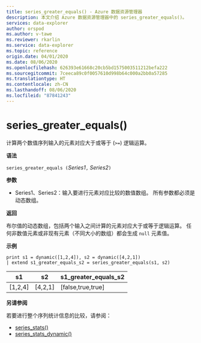 ```yaml
---
title: series_greater_equals() - Azure 数据资源管理器
description: 本文介绍 Azure 数据资源管理器中的 series_greater_equals()。
services: data-explorer
author: orspod
ms.author: v-tawe
ms.reviewer: rkarlin
ms.service: data-explorer
ms.topic: reference
origin.date: 04/01/2020
ms.date: 08/06/2020
ms.openlocfilehash: 626393e61668c20cb5bd1575003511212befa222
ms.sourcegitcommit: 7ceeca89c0f0057610d998b64c000a2bb0a57285
ms.translationtype: HT
ms.contentlocale: zh-CN
ms.lasthandoff: 08/06/2020
ms.locfileid: "87841243"
---
```

# <a name="series_greater_equals"></a>series_greater_equals()

计算两个数值序列输入的元素对应大于或等于 (`>=`) 逻辑运算。

**语法**

`series_greater_equals (`*Series1*`,` *Series2*`)`

**参数**

* Series1、Series2：输入要进行元素对应比较的数值数组。 所有参数都必须是动态数组。 

**返回**

布尔值的动态数组，包括两个输入之间计算的元素对应大于或等于逻辑运算。 任何非数值元素或非现有元素（不同大小的数组）都会生成 `null` 元素值。

**示例**

<!-- csl: https://help.kusto.chinacloudapi.cn:443/Samples -->
```kusto
print s1 = dynamic([1,2,4]), s2 = dynamic([4,2,1])
| extend s1_greater_equals_s2 = series_greater_equals(s1, s2)
```

|s1|s2|s1_greater_equals_s2|
|---|---|---|
|[1,2,4]|[4,2,1]|[false,true,true]|

**另请参阅**

若要进行整个序列统计信息的比较，请参阅：
* [series_stats()](series-statsfunction.md)
* [series_stats_dynamic()](series-stats-dynamicfunction.md)
